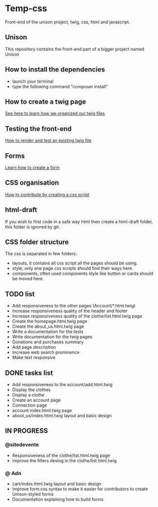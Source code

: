 # Temp-css
Front-end of the unison project, twig, css, html and javascript.

## Unison
This repository contains the front-end part of a bigger project named Unison

## How to install the dependencies
 - launch your terminal
 - type the following command "composer install"

## How to create a twig page
[See here to learn how we organized our twig files](https://github.com/sitedevente/temp-css/tree/master/md-docs/PAGE.md)

## Testing the front-end
[How to render and test an existing twig file](https://github.com/sitedevente/temp-css/tree/master/md-docs/TEST.md)

## Forms

[Learn how to create a form](https://github.com/sitedevente/temp-css/tree/master/md-docs/FORM.md)

## CSS organisation
[How to contribute by creating a css script](https://github.com/sitedevente/temp-css/tree/master/md-docs/CSS.md)

## html-draft
If you wish to first code in a safe way html then create a html-draft folder,
this folder is ignored by git.

## CSS folder structure
The css is separated in few folders:
 - layouts, it contains all css script all the pages should be using.
 - style, only one page css scripts should find their ways here.
 - components, often used components style like button or cards should be moved here.

## TODO list
 - Add responsiveness to the other pages (Account/*.html.twig)
 - Increase responsiveness quality of the header and footer
 - Increase responsiveness quality of the clothe/list.html.twig page
 - Create the homepage.html.twig page
 - Create the about_us.html.twig page
 - Write a documentation for the tests
 - Write documentation for the twig pages
 - Donations and purchases summary
 - Add page description
 - Increase web search prominence
 - Make text responsive


## DONE tasks list
 - Add responsiveness to the account/add.html.twig
 - Display the clothes
 - Display a clothe
 - Create an account page
 - Connection page
 - account index.html.twig page
 - about_us/index.html.twig layout and basic design  

## IN PROGRESS

### @sitedevente
 - Responsiveness of the clothe/list.html.twig page
 - improve the filters desing in the clothe/list.html.twig 

### @ Adn
 - cart/index.html.twig layout and basic design
 - Improve form.css syntax to make it easier for contributors to create Unison-styled forms
 - Documentation explaining how to build forms
